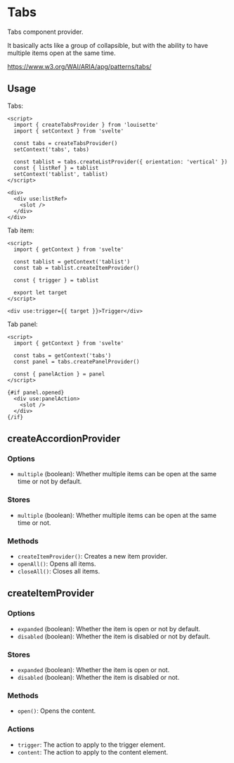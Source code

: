 # Tabs

Tabs component provider.

It basically acts like a group of collapsible, but with the ability to have multiple items open at the same time.

https://www.w3.org/WAI/ARIA/apg/patterns/tabs/

## Usage

Tabs:

```svelte
<script>
  import { createTabsProvider } from 'louisette'
  import { setContext } from 'svelte'

  const tabs = createTabsProvider()
  setContext('tabs', tabs)

  const tablist = tabs.createListProvider({ orientation: 'vertical' })
  const { listRef } = tablist
  setContext('tablist', tablist)
</script>

<div>
  <div use:listRef>
    <slot />
  </div>
</div>
```

Tab item:

```svelte
<script>
  import { getContext } from 'svelte'

  const tablist = getContext('tablist')
  const tab = tablist.createItemProvider()

  const { trigger } = tablist

  export let target
</script>

<div use:trigger={{ target }}>Trigger</div>
```

Tab panel:

```svelte
<script>
  import { getContext } from 'svelte'

  const tabs = getContext('tabs')
  const panel = tabs.createPanelProvider()

  const { panelAction } = panel
</script>

{#if panel.opened}
  <div use:panelAction>
    <slot />
  </div>
{/if}
```

## createAccordionProvider

### Options

- `multiple` (boolean): Whether multiple items can be open at the same time or not by default.

### Stores

- `multiple` (boolean): Whether multiple items can be open at the same time or not.

### Methods

- `createItemProvider()`: Creates a new item provider.
- `openAll()`: Opens all items.
- `closeAll()`: Closes all items.

## createItemProvider

### Options

- `expanded` (boolean): Whether the item is open or not by default.
- `disabled` (boolean): Whether the item is disabled or not by default.

### Stores

- `expanded` (boolean): Whether the item is open or not.
- `disabled` (boolean): Whether the item is disabled or not.

### Methods

- `open()`: Opens the content.

### Actions

- `trigger`: The action to apply to the trigger element.
- `content`: The action to apply to the content element.

